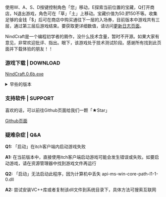 <script async src="https://www.googletagmanager.com/gtag/js?id=G-KX2YP3YLV7"></script>
<script>
  window.dataLayer = window.dataLayer || [];
  function gtag(){dataLayer.push(arguments);}
  gtag('js', new Date());

  gtag('config', 'G-KX2YP3YLV7');
</script>

使用W、A、S、D按键控制角色「您」移动，E探索当前位置的宝藏，Q打开商店，N退出游戏，角色可在「草」「土」上移动。宝藏价值为50$至150$不等。收集足够的金钱「$」后可在商店中购买通往下一层的入场券，目前版本中游戏共有三层，通过第三层后游戏结束。要获取更详细数值，请访问[更新日志页面](https://nindcraft.github.io/u)。

NindCraft是一个编程初学者的屑作，没什么技术含量，暂时不开源。如果大家有意见，非常欢迎批评、指出。眼下，该游戏处于技术测试阶段。感谢所有找到此页面并下载体验的朋友！！

### 游戏下载 | DOWNLOAD



<p><a href="https://github.com/NindCraft/NindCraft.github.io/releases/download/v0.6-beta/NindCraft.0.6b.exe">NindCraft.0.6b.exe</a></p>

<details>
<summary>早些的版本</summary>
  
  <p><a href="https://github.com/NindCraft/NindCraft.github.io/releases/download/v0.5.1-beta/NindCraft.0.5.1b.exe">NindCraft.0.5.1b.exe</a></p>
  
  <p><a href="https://github.com/NindCraft/NindCraft.github.io/releases/download/v0.5-beta/NindCraft.0.5b.exe">NindCraft.0.5b.exe</a></p>
  
  <p><a href="https://github.com/NindCraft/NindCraft.github.io/releases/download/v0.4-beta/NiNdCraft.0.4b.exe">NiNdCraft.0.4b.exe</a></p>
  
  <p><a href="https://github.com/NindCraft/NindCraft.github.io/releases/download/v0.3-beta/NiNdCraft.0.3b.exe">NiNdCraft.0.3b.exe</a></p>
  
  <p><a href="https://github.com/NindCraft/NindCraft.github.io/releases/download/v0.2-beta/NiNdCraft.0.2b.exe">NiNdCraft.0.2b.exe</a></p>
  
  <p><a href="https://github.com/NindCraft/NindCraft.github.io/releases/download/v0.1-beta/NiNdCraft.0.1b.exe">NiNdCraft.0.1b.exe</a></p>
  
</details>

### 支持软件 | SUPPORT

喜欢的话，可以前往Github页面给我们一颗「★Star」

[Github页面](https://github.com/NindCraft/NindCraft.github.io)

### 疑难杂症 | Q&A

**Q1:** 「启动」在itch客户端内启动游戏失败

**A1:** 在当前版本中，直接使用itch客户端启动游戏可能会发生错误或失败。如要启动游戏，请在资源管理器中找到游戏文件再运行

**Q2:** 「启动」无法启动此程序，因为计算机中丢失 api-ms-win-core-path-l1-1-0.dll

**A2:** 尝试安装VC++库或者复制该dll文件到系统目录下，具体方法可搜索互联网
